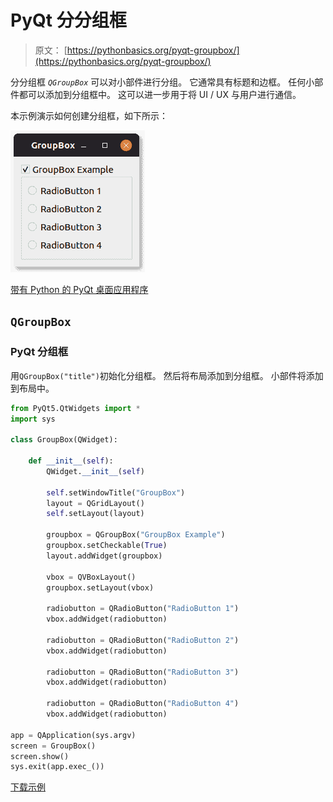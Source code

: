 # PyQt 分分组框

> 原文： [https://pythonbasics.org/pyqt-groupbox/](https://pythonbasics.org/pyqt-groupbox/)

分分组框 _`QGroupBox`_ 可以对小部件进行分组。 它通常具有标题和边框。 任何小部件都可以添加到分组框中。 这可以进一步用于将 UI / UX 与用户进行通信。

本示例演示如何创建分组框，如下所示：

![pyqt groupbox](img/b7d7436549630e570c53922ca7771eda.jpg)


[带有 Python 的 PyQt 桌面应用程序](https://gum.co/pysqtsamples)

## `QGroupBox`

### PyQt 分组框

用`QGroupBox("title")`初始化分组框。 然后将布局添加到分组框。 小部件将添加到布局中。

```py
from PyQt5.QtWidgets import *
import sys

class GroupBox(QWidget):

    def __init__(self):
        QWidget.__init__(self)

        self.setWindowTitle("GroupBox")
        layout = QGridLayout()
        self.setLayout(layout)

        groupbox = QGroupBox("GroupBox Example")
        groupbox.setCheckable(True)
        layout.addWidget(groupbox)

        vbox = QVBoxLayout()
        groupbox.setLayout(vbox)

        radiobutton = QRadioButton("RadioButton 1")
        vbox.addWidget(radiobutton)

        radiobutton = QRadioButton("RadioButton 2")
        vbox.addWidget(radiobutton)

        radiobutton = QRadioButton("RadioButton 3")
        vbox.addWidget(radiobutton)

        radiobutton = QRadioButton("RadioButton 4")
        vbox.addWidget(radiobutton)

app = QApplication(sys.argv)
screen = GroupBox()
screen.show()
sys.exit(app.exec_())

```

[下载示例](https://gum.co/pysqtsamples)